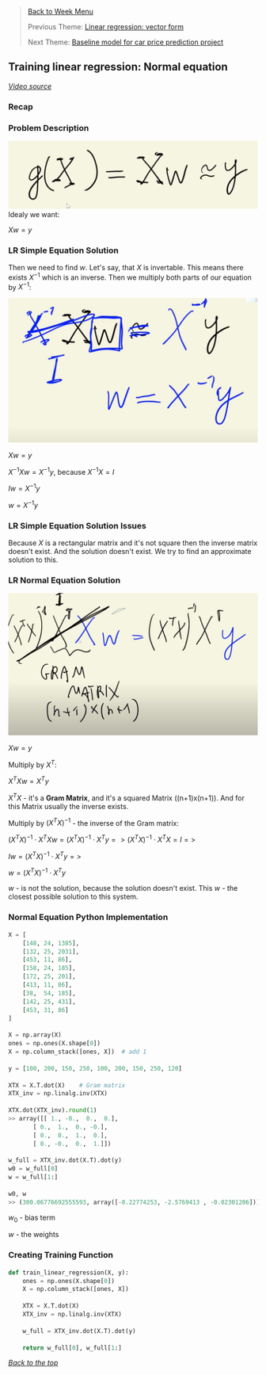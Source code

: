 >[Back to Week Menu](README.md)
>
>Previous Theme: [Linear regression: vector form](06_linear_regression_vector.md)
>
>Next Theme: [Baseline model for car price prediction project](08_baseline_model.md)

## Training linear regression: Normal equation
_[Video source](https://www.youtube.com/watch?v=vM3SqPNlStE&list=PL3MmuxUbc_hIhxl5Ji8t4O6lPAOpHaCLR&index=18)_

### Recap


### Problem Description

![problem](images/07_linear_regression_training_01_problem.png)
Idealy we want:

$Xw = y$

### LR Simple Equation Solution

Then we need to find $w$.
Let's say, that $X$ is invertable. This means there exists $X^{-1}$ which is an inverse. Then we multiply both parts of our equation by $X^{-1}$:

![simple_sol](images/07_linear_regression_training_02_simple_sol.png)

$Xw = y$

$X^{-1}Xw = X^{-1}y$, because $X^{-1}X = I$

$Iw = X^{-1}y$

$w = X^{-1}y$

### LR Simple Equation Solution Issues

Because $X$ is a rectangular matrix and it's not square then the inverse matrix doesn't exist.
And the solution doesn't exist. We try to find an approximate solution to this.

### LR Normal Equation Solution

![equation_sol](images/07_linear_regression_training_03_equation_sol.png)

$Xw = y$

Multiply by $X^T$:

$X^TXw = X^Ty$

$X^TX$ - it's a **Gram Matrix**, and it's a squared Matrix ((n+1)x(n+1)). And for this Matrix usually the inverse exists.

Multiply by $(X^TX)^{-1}$ - the inverse of the Gram matrix:

$(X^TX)^{-1} \cdot X^TXw = (X^TX)^{-1} \cdot X^Ty => (X^TX)^{-1} \cdot X^TX = I =>$

$Iw = (X^TX)^{-1} \cdot X^Ty =>$

$w = (X^TX)^{-1} \cdot X^Ty$

$w$ - is not the solution, because the solution doesn't exist. This $w$ - the closest possible solution to this system.

### Normal Equation Python Implementation

```python
X = [
    [148, 24, 1385],
    [132, 25, 2031],
    [453, 11, 86],
    [158, 24, 185],
    [172, 25, 201],
    [413, 11, 86],
    [38,  54, 185],
    [142, 25, 431],
    [453, 31, 86]
]

X = np.array(X)
ones = np.ones(X.shape[0])
X = np.column_stack([ones, X])  # add 1 

y = [100, 200, 150, 250, 100, 200, 150, 250, 120]

XTX = X.T.dot(X)    # Gram matrix
XTX_inv = np.linalg.inv(XTX)

XTX.dot(XTX_inv).round(1)
>> array([[ 1., -0.,  0.,  0.],
       [ 0.,  1.,  0., -0.],
       [ 0.,  0.,  1.,  0.],
       [ 0., -0.,  0.,  1.]])

w_full = XTX_inv.dot(X.T).dot(y)
w0 = w_full[0]
w = w_full[1:]

w0, w
>> (300.06776692555593, array([-0.22774253, -2.5769413 , -0.02301206]))
```

$w_0$ - bias term

$w$ - the weights

### Creating Training Function

```python
def train_linear_regression(X, y):
    ones = np.ones(X.shape[0])
    X = np.column_stack([ones, X])

    XTX = X.T.dot(X)
    XTX_inv = np.linalg.inv(XTX)

    w_full = XTX_inv.dot(X.T).dot(y)
    
    return w_full[0], w_full[1:]
```

_[Back to the top](#linear-regression-vector-form)_